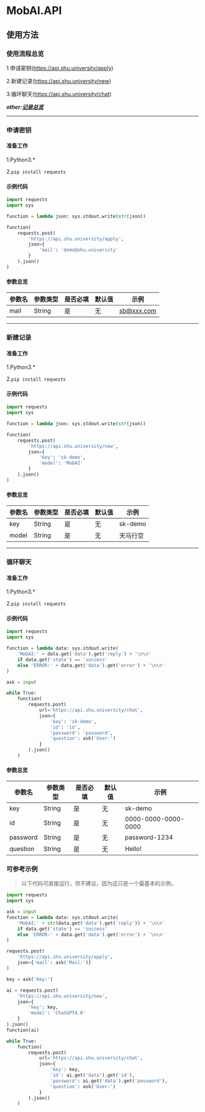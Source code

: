 # MobAI.API

## **使用方法**

### **使用流程总览**

1.申请密钥(https://api.shu.university/apply)

2.新建记录(https://api.shu.university/new)

3.循环聊天(https://api.shu.university/chat)

***other:[记录总览](https://api.shu.university/show)***

---

### **申请密钥**

#### **准备工作**

1.Python3.*

2.`pip install requests`

#### **示例代码**

```python
import requests
import sys

function = lambda json: sys.stdout.write(str(json))

function(
    requests.post(
        'https://api.shu.university/apply',
        json={
            'mail': 'demo@shu.university'
        }
    ).json()
)

```

#### **参数总览**

| 参数名 | 参数类型 | 是否必填 | 默认值 | 示例 |
| --- | --- | --- | --- | --- |
| mail | String | 是 | 无 | sb@xxx.com |

---

### **新建记录**

#### **准备工作**

1.Python3.*

2.`pip install requests`

#### **示例代码**

```python
import requests
import sys

function = lambda json: sys.stdout.write(str(json))

function(
    requests.post(
        'https://api.shu.university/new',
        json={
            'key': 'sk-demo',
            'model': 'MobAI'
        }
    ).json()
)

```

#### **参数总览**

| 参数名 | 参数类型 | 是否必填 | 默认值 | 示例 |
| --- | --- | --- | --- | --- |
| key | String | 是 | 无 | sk-demo |
| model | String | 是 | 无 | 天马行空 |

---

### **循环聊天**

#### **准备工作**

1.Python3.*

2.`pip install requests`

#### **示例代码**

```python
import requests
import sys

function = lambda data: sys.stdout.write(
    'MobAI:' + data.get('data').get('reply') + '\n\n'
    if data.get('state') == 'success'
    else 'ERROR:' + data.get('data').get('error') + '\n\n'
)

ask = input

while True:
    function(
        requests.post(
            url='https://api.shu.university/chat',
            json={
                'key': 'sk-demo',
                'id': 'id',
                'password': 'password',
                'question': ask('User:')
            }
        ).json()
    )

```

#### **参数总览**

| 参数名 | 参数类型 | 是否必填 | 默认值 | 示例 |
| --- | --- | --- | --- | --- |
| key | String | 是 | 无 | sk-demo |
| id | String | 是 | 无 | 0000-0000-0000-0000 |
| password | String | 是 | 无 | password-1234 |
| question | String | 是 | 无 | Hello! |


### 可参考示例

> 以下代码可直接运行，但不建议，因为这只是一个最基本的示例。

```python
import requests
import sys

ask = input
function = lambda data: sys.stdout.write(
    'MobAI:' + str(data.get('data').get('reply')) + '\n\n'
    if data.get('state') == 'success'
    else 'ERROR:' + data.get('data').get('error') + '\n\n'
)

requests.post(
    'https://api.shu.university/apply',
    json={'mail': ask('Mail:')}
)

key = ask('Key:')

ai = requests.post(
    'https://api.shu.university/new',
    json={
        'key': key,
        'model': 'ChatGPT4.0'
    }
).json()
function(ai)

while True:
    function(
        requests.post(
            url='https://api.shu.university/chat',
            json={
                'key': key,
                'id': ai.get('data').get('id'),
                'password': ai.get('data').get('password'),
                'question': ask('User:')
            }
        ).json()
    )

```
